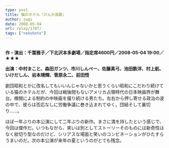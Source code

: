 ```yaml
---
type: post
title: 猫のホテル『けんか哀歌』
author: sugi
date: 2008-05-04
url: /play/1787/
tags: ["nekohote"]
---
```

<img src="/images/play/20080504.jpg" alt="" class="alignleft" />

**作・演出：千葉雅子／下北沢本多劇場／指定席4600円／2008-05-04 19:00／★★★**

**出演：中村まこと、森田ガンツ、市川しんぺー、佐藤真弓、池田鉄洋、村上航、いけだしん、岩本靖輝、菅原永二、前田悟**

劇団昭和とかに改名してもいいんじゃないかと思うくらい昭和にこだわり続けている猫のホテルだが、今回は戦後間もないアメリカ占領時代の日本映画界が舞台。検閲による制約の中映画を撮り続ける男たち。左右から押し寄せる政治の波の中で、彼らは否応なしに労働争議に巻き込まれてゆく。団結そして裏切り......。

ほぼ一年ぶりの本公演にして二年ぶりの新作。まさに満を持したという感じで、今回は傑作だ。いつもながら、笑いは別としてストーリーそのものには新奇性はなく紋切り型なのだけど、シリアスな場面と笑いのコンビネーションがひたすらうまいのだ。次の本公演が来年の夏というのがとても残念。
